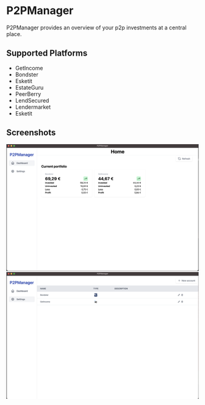 # P2PManager

P2PManager provides an overview of your p2p investments at a central place.

## Supported Platforms

- GetIncome
- Bondster
- Esketit
- EstateGuru
- PeerBerry
- LendSecured
- Lendermarket
- Esketit

## Screenshots

![Overview](https://raw.githubusercontent.com/exAphex/p2pmanager/main/assets/overview.png)
![Settings](https://raw.githubusercontent.com/exAphex/p2pmanager/main/assets/settings.png)
